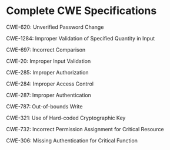 

# Complete CWE Specifications

CWE-620: Unverified Password Change

CWE-1284: Improper Validation of Specified Quantity in Input

CWE-697: Incorrect Comparison

CWE-20: Improper Input Validation

CWE-285: Improper Authorization

CWE-284: Improper Access Control

CWE-287: Improper Authentication

CWE-787: Out-of-bounds Write

CWE-321: Use of Hard-coded Cryptographic Key

CWE-732: Incorrect Permission Assignment for Critical Resource

CWE-306: Missing Authentication for Critical Function